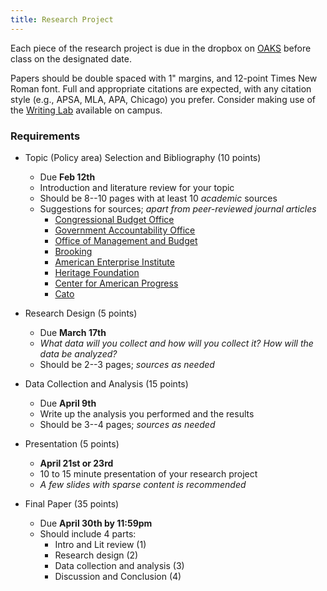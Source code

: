 ```yaml
---
title: Research Project
---
```


Each piece of the research project is due in the dropbox on [OAKS](https://lms.cofc.edu/) before class on the designated date.

Papers should be double spaced with 1" margins, and 12-point Times New Roman font. Full and appropriate citations are expected, with any citation style (e.g., APSA, MLA, APA, Chicago) you prefer. Consider making use of the [Writing Lab](http://csl.cofc.edu/labs/writing-lab) available on campus.

### Requirements 

* Topic (Policy area) Selection and Bibliography (10 points)
    * Due __Feb 12th__
    * Introduction and literature review for your topic 
    * Should be 8--10 pages with at least 10 _academic_ sources
    * Suggestions for sources; _apart from peer-reviewed journal articles_
        * [Congressional Budget Office](https://www.cbo.gov/)
        * [Government Accountability Office](http://www.gao.gov/)
        * [Office of Management and Budget](http://www.whitehouse.gov/omb)
        * [Brooking](http://www.brookings.edu/)
        * [American Enterprise Institute](https://www.aei.org/)
        * [Heritage Foundation](http://www.heritage.org/)
        * [Center for American Progress](https://www.americanprogress.org/)
        * [Cato](http://www.cato.org/)

* Research Design (5 points)
    * Due __March 17th__
    * _What data will you collect and how will you collect it? How will the data be analyzed?_
    * Should be 2--3 pages; _sources as needed_
    
* Data Collection and Analysis (15 points)
    * Due __April 9th__
    * Write up the analysis you performed and the results
    * Should be 3--4 pages; _sources as needed_

* Presentation (5 points)
    * __April 21st or 23rd__
    * 10 to 15 minute presentation of your research project 
    * _A few slides with sparse content is recommended_
    
* Final Paper (35 points)
    * Due __April 30th by 11:59pm__
    * Should include 4 parts:
        * Intro and Lit review (1)
        * Research design (2)
        * Data collection and analysis (3)
        * Discussion and Conclusion (4)

